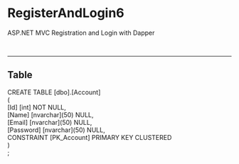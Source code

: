 # RegisterAndLogin6
ASP.NET MVC Registration and Login with Dapper
<pre>

</pre>
<hr>
<h2>Table</h2>
CREATE TABLE [dbo].[Account] <br>
(<br>
[Id] [int] NOT NULL,<br>
[Name] [nvarchar](50) NULL,<br>
[Email] [nvarchar](50) NULL,<br>
[Password] [nvarchar](50) NULL,<br>
CONSTRAINT [PK_Account] PRIMARY KEY CLUSTERED<br>
)<br>
;
